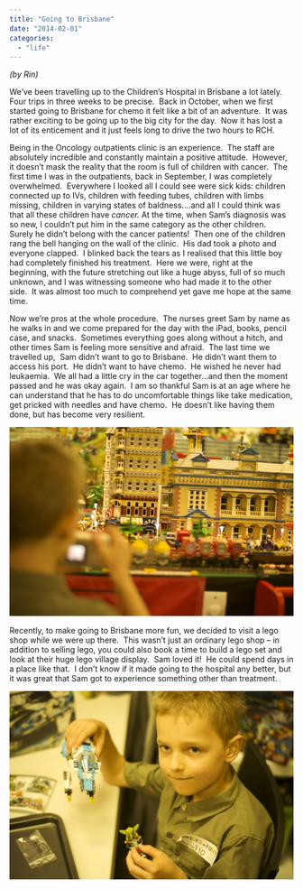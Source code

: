 ```yaml
---
title: "Going to Brisbane"
date: "2014-02-01"
categories: 
  - "life"
---
```


_(by Rin)_

We’ve been travelling up to the Children’s Hospital in Brisbane a lot lately.  Four trips in three weeks to be precise.  Back in October, when we first started going to Brisbane for chemo it felt like a bit of an adventure.  It was rather exciting to be going up to the big city for the day.  Now it has lost a lot of its enticement and it just feels long to drive the two hours to RCH.

Being in the Oncology outpatients clinic is an experience.  The staff are absolutely incredible and constantly maintain a positive attitude.  However, it doesn’t mask the reality that the room is full of children with cancer.  The first time I was in the outpatients, back in September, I was completely overwhelmed.  Everywhere I looked all I could see were sick kids: children connected up to IVs, children with feeding tubes, children with limbs missing, children in varying states of baldness….and all I could think was that all these children have _cancer._ At the time, when Sam’s diagnosis was so new, I couldn’t put him in the same category as the other children.  Surely he didn’t belong with the cancer patients!  Then one of the children rang the bell hanging on the wall of the clinic.  His dad took a photo and everyone clapped.  I blinked back the tears as I realised that this little boy had completely finished his treatment.  Here we were, right at the beginning, with the future stretching out like a huge abyss, full of so much unknown, and I was witnessing someone who had made it to the other side.  It was almost too much to comprehend yet gave me hope at the same time.

Now we’re pros at the whole procedure.  The nurses greet Sam by name as he walks in and we come prepared for the day with the iPad, books, pencil case, and snacks.  Sometimes everything goes along without a hitch, and other times Sam is feeling more sensitive and afraid.  The last time we travelled up,  Sam didn’t want to go to Brisbane.  He didn’t want them to access his port.  He didn’t want to have chemo.  He wished he never had leukaemia.  We all had a little cry in the car together…and then the moment passed and he was okay again.  I am so thankful Sam is at an age where he can understand that he has to do uncomfortable things like take medication, get pricked with needles and have chemo.  He doesn’t like having them done, but has become very resilient.

![Photographing the lego land](images/DSC049331-600x398.jpg)

Recently, to make going to Brisbane more fun, we decided to visit a lego shop while we were up there.  This wasn’t just an ordinary lego shop – in addition to selling lego, you could also book a time to build a lego set and look at their huge lego village display.  Sam loved it!  He could spend days in a place like that.  I don’t know if it made going to the hospital any better, but it was great that Sam got to experience something other than treatment.

[![Galaxy Squad!](images/DSC04931-600x398.jpg)](http://www.lookeeneea.com/wp-content/uploads/2014/02/DSC04931.jpg)
